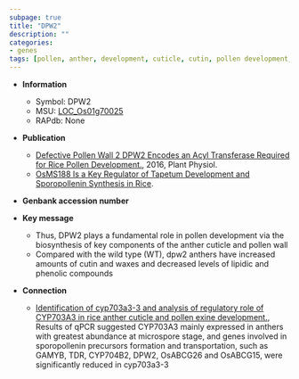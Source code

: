 ```yaml
---
subpage: true
title: "DPW2"
description: ""
categories:
- genes
tags: [pollen, anther, development, cuticle, cutin, pollen development, pollen wall]
---
```


* **Information**  
    + Symbol: DPW2  
    + MSU: [LOC_Os01g70025](http://rice.plantbiology.msu.edu/cgi-bin/ORF_infopage.cgi?orf=LOC_Os01g70025)  
    + RAPdb: None  

* **Publication**  
    + [Defective Pollen Wall 2 DPW2 Encodes an Acyl Transferase Required for Rice Pollen Development.](http://www.ncbi.nlm.nih.gov/pubmed?term=Defective+Pollen+Wall+2+DPW2+Encodes+an+Acyl+Transferase+Required+for+Rice+Pollen+Development.%5BTitle%5D), 2016, Plant Physiol.
    + [OsMS188 Is a Key Regulator of Tapetum Development and Sporopollenin Synthesis in Rice](N+Y).

* **Genbank accession number**  

* **Key message**  
    + Thus, DPW2 plays a fundamental role in pollen development via the biosynthesis of key components of the anther cuticle and pollen wall
    + Compared with the wild type (WT), dpw2 anthers have increased amounts of cutin and waxes and decreased levels of lipidic and phenolic compounds

* **Connection**  
    + [Identification of cyp703a3-3 and analysis of regulatory role of CYP703A3 in rice anther cuticle and pollen exine development.](http://www.ncbi.nlm.nih.gov/pubmed?term=Identification+of+cyp703a3-3+and+analysis+of+regulatory+role+of+CYP703A3+in+rice+anther+cuticle+and+pollen+exine+development.%5BTitle%5D),  Results of qPCR suggested CYP703A3 mainly expressed in anthers with greatest abundance at microspore stage, and genes involved in sporopollenin precursors formation and transportation, such as GAMYB, TDR, CYP704B2, DPW2, OsABCG26 and OsABCG15, were significantly reduced in cyp703a3-3



